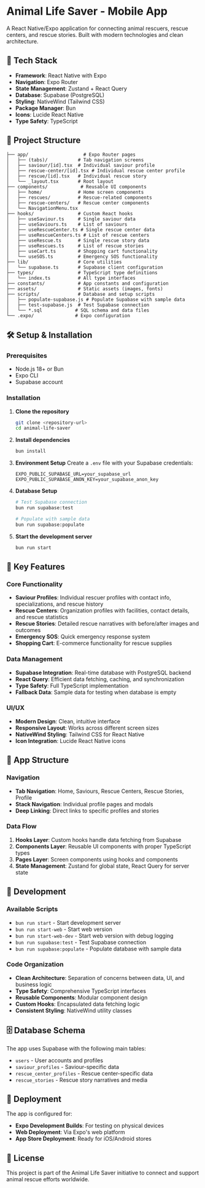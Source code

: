 # Animal Life Saver - Mobile App

A React Native/Expo application for connecting animal rescuers, rescue centers, and rescue stories. Built with modern technologies and clean architecture.

## 🚀 Tech Stack

- **Framework**: React Native with Expo
- **Navigation**: Expo Router
- **State Management**: Zustand + React Query
- **Database**: Supabase (PostgreSQL)
- **Styling**: NativeWind (Tailwind CSS)
- **Package Manager**: Bun
- **Icons**: Lucide React Native
- **Type Safety**: TypeScript

## 📁 Project Structure

```
├── app/                    # Expo Router pages
│   ├── (tabs)/           # Tab navigation screens
│   ├── saviour/[id].tsx  # Individual saviour profile
│   ├── rescue-center/[id].tsx # Individual rescue center profile
│   ├── rescue/[id].tsx   # Individual rescue story
│   └── _layout.tsx       # Root layout
├── components/            # Reusable UI components
│   ├── home/             # Home screen components
│   ├── rescues/          # Rescue-related components
│   ├── rescue-centers/   # Rescue center components
│   └── NavigationMenu.tsx
├── hooks/                # Custom React hooks
│   ├── useSaviour.ts     # Single saviour data
│   ├── useSaviours.ts    # List of saviours
│   ├── useRescueCenter.ts # Single rescue center data
│   ├── useRescueCenters.ts # List of rescue centers
│   ├── useRescue.ts      # Single rescue story data
│   ├── useRescues.ts     # List of rescue stories
│   ├── useCart.ts        # Shopping cart functionality
│   └── useSOS.ts         # Emergency SOS functionality
├── lib/                  # Core utilities
│   └── supabase.ts       # Supabase client configuration
├── types/                # TypeScript type definitions
│   └── index.ts          # All type interfaces
├── constants/            # App constants and configuration
├── assets/               # Static assets (images, fonts)
├── scripts/              # Database and setup scripts
│   ├── populate-supabase.js # Populate Supabase with sample data
│   ├── test-supabase.js  # Test Supabase connection
│   └── *.sql            # SQL schema and data files
└── .expo/               # Expo configuration
```

## 🛠️ Setup & Installation

### Prerequisites

- Node.js 18+ or Bun
- Expo CLI
- Supabase account

### Installation

1. **Clone the repository**
   ```bash
   git clone <repository-url>
   cd animal-life-saver
   ```

2. **Install dependencies**
   ```bash
   bun install
   ```

3. **Environment Setup**
   Create a `.env` file with your Supabase credentials:
   ```env
   EXPO_PUBLIC_SUPABASE_URL=your_supabase_url
   EXPO_PUBLIC_SUPABASE_ANON_KEY=your_supabase_anon_key
   ```

4. **Database Setup**
   ```bash
   # Test Supabase connection
   bun run supabase:test
   
   # Populate with sample data
   bun run supabase:populate
   ```

5. **Start the development server**
   ```bash
   bun run start
   ```

## 🎯 Key Features

### Core Functionality
- **Saviour Profiles**: Individual rescuer profiles with contact info, specializations, and rescue history
- **Rescue Centers**: Organization profiles with facilities, contact details, and rescue statistics
- **Rescue Stories**: Detailed rescue narratives with before/after images and outcomes
- **Emergency SOS**: Quick emergency response system
- **Shopping Cart**: E-commerce functionality for rescue supplies

### Data Management
- **Supabase Integration**: Real-time database with PostgreSQL backend
- **React Query**: Efficient data fetching, caching, and synchronization
- **Type Safety**: Full TypeScript implementation
- **Fallback Data**: Sample data for testing when database is empty

### UI/UX
- **Modern Design**: Clean, intuitive interface
- **Responsive Layout**: Works across different screen sizes
- **NativeWind Styling**: Tailwind CSS for React Native
- **Icon Integration**: Lucide React Native icons

## 📱 App Structure

### Navigation
- **Tab Navigation**: Home, Saviours, Rescue Centers, Rescue Stories, Profile
- **Stack Navigation**: Individual profile pages and modals
- **Deep Linking**: Direct links to specific profiles and stories

### Data Flow
1. **Hooks Layer**: Custom hooks handle data fetching from Supabase
2. **Components Layer**: Reusable UI components with proper TypeScript types
3. **Pages Layer**: Screen components using hooks and components
4. **State Management**: Zustand for global state, React Query for server state

## 🔧 Development

### Available Scripts
- `bun run start` - Start development server
- `bun run start-web` - Start web version
- `bun run start-web-dev` - Start web version with debug logging
- `bun run supabase:test` - Test Supabase connection
- `bun run supabase:populate` - Populate database with sample data

### Code Organization
- **Clean Architecture**: Separation of concerns between data, UI, and business logic
- **Type Safety**: Comprehensive TypeScript interfaces
- **Reusable Components**: Modular component design
- **Custom Hooks**: Encapsulated data fetching logic
- **Consistent Styling**: NativeWind utility classes

## 🗄️ Database Schema

The app uses Supabase with the following main tables:
- `users` - User accounts and profiles
- `saviour_profiles` - Saviour-specific data
- `rescue_center_profiles` - Rescue center-specific data
- `rescue_stories` - Rescue story narratives and media

## 🚀 Deployment

The app is configured for:
- **Expo Development Builds**: For testing on physical devices
- **Web Deployment**: Via Expo's web platform
- **App Store Deployment**: Ready for iOS/Android stores

## 📄 License

This project is part of the Animal Life Saver initiative to connect and support animal rescue efforts worldwide. 